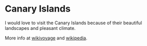 # Canary Islands

I would love to visit the Canary Islands because of their beautiful landscapes and pleasant climate.

More info at [wikivoyage](https://en.wikivoyage.org/wiki/Canary_Islands) and [wikipedia](https://en.wikipedia.org/wiki/Canary_Islands).

